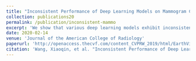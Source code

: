 ```yaml
---
title: "Inconsistent Performance of Deep Learning Models on Mammogram Classification"
collection: publications20
permalink: /publication/inconsistent-mammo
excerpt: 'We show that various deep learning models exhibit inconsistent performance between data sources.'
date: 2020-02-14
venue: 'Journal of the American College of Radiology'
paperurl: 'http://openaccess.thecvf.com/content_CVPRW_2019/html/EarthVision/Rafique_Weakly_Supervised_Fusion_of_Multiple_Overhead_Images_CVPRW_2019_paper.html'
citation: 'Wang, Xiaoqin, et al. "Inconsistent Performance of Deep Learning Models on Mammogram Classification." Journal of the American College of Radiology (2020).'
---
```

